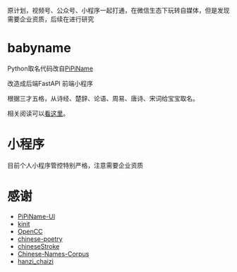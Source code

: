 原计划，视频号、公众号、小程序一起打通，在微信生态下玩转自媒体，但是发现需要企业资质，后续在进行研究

# babyname 
Python取名代码改自[PiPiName](https://github.com/NanBox/PiPiName)

改造成后端FastAPI 前端小程序

根据三才五格，从诗经、楚辞、论语、周易、唐诗、宋词给宝宝取名。

相关阅读可以[看这里](https://juejin.cn/post/6868186071260856334)。

# 小程序

目前个人小程序管控特别严格，注意需要企业资质



# 感谢
- [PiPiName-UI](https://github.com/mrleidesen/PiPiName-UI)
- [kinit](https://github.com/vvandk/kinit)
- [OpenCC](https://github.com/BYVoid/OpenCC)
- [chinese-poetry](https://github.com/chinese-poetry/chinese-poetry)
- [chineseStroke](https://github.com/WTree/chineseStroke)
- [Chinese-Names-Corpus]()
- [hanzi_chaizi](https://github.com/howl-anderson/hanzi_chaizi)
